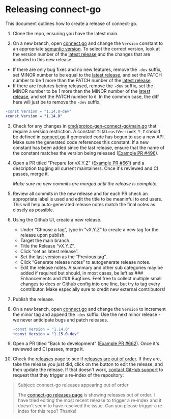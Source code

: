 # Releasing connect-go

This document outlines how to create a release of connect-go.

1. Clone the repo, ensuring you have the latest main.

2. On a new branch, open [connect.go](connect.go) and change the `Version` constant to an appropriate [semantic version](https://semver.org/). To select the correct version, look at the version number of the [latest release] and the changes that are included in this new release.
  * If there are only bug fixes and no new features, remove the `-dev` suffix, set MINOR number to be equal to the [latest release], and set the PATCH number to be 1 more than the PATCH number of the [latest release].
  * If there are features being released, remove the `-dev` suffix, set the MINOR number to be 1 more than the MINOR number of the [latest release], and set the PATCH number to `0`. In the common case, the diff here will just be to remove the `-dev` suffix.

   ```patch
   -const Version = "1.14.0-dev"
   +const Version = "1.14.0"
   ```

3. Check for any changes in [cmd/protoc-gen-connect-go/main.go](cmd/protoc-gen-connect-go/main.go) that require a version restriction. A constant `IsAtLeastVersionX_Y_Z` should be defined in [connect.go](connect.go) if generated code has begun to use a new API. Make sure the generated code references this constant. If a new constant has been added since the last release, ensure that the name of the constant matches the version being released ([Example PR #496](https://github.com/connectrpc/connect-go/pull/496)).

4. Open a PR titled "Prepare for vX.Y.Z" ([Example PR #661](https://github.com/connectrpc/connect-go/pull/661)) and a description tagging all current maintainers. Once it's reviewed and CI passes, merge it.

    *Make sure no new commits are merged until the release is complete.*

5. Review all commits in the new release and for each PR check an appropriate label is used and edit the title to be meaninful to end users. This will help auto-generated release notes match the final notes as closely as possible.

6. Using the Github UI, create a new release.
    - Under “Choose a tag”, type in “vX.Y.Z” to create a new tag for the release upon publish.
    - Target the main branch.
    - Title the Release “vX.Y.Z”.
    - Click “set as latest release”.
    - Set the last version as the “Previous tag”.
    - Click “Generate release notes” to autogenerate release notes.
    - Edit the release notes. A summary and other sub categories may be added if required but should, in most cases, be left as ### Enhancements and ### Bugfixes. Feel free to collect multiple small changes to docs or Github config into one line, but try to tag every contributor. Make especially sure to credit new external contributors!

7. Publish the release.

8. On a new branch, open [connect.go](connect.go) and change the `Version` to increment the minor tag and append the `-dev` suffix. Use the next minor release - we never anticipate bugs and patch releases.

   ```patch
   -const Version = "1.14.0"
   +const Version = "1.15.0-dev"
   ```

9. Open a PR titled "Back to development" ([Example PR #662](https://github.com/connectrpc/connect-go/pull/662)). Once it's reviewed and CI passes, merge it.

10. Check the [releases](https://github.com/connectrpc/connect-go/releases) page to see if [releases are out of order](https://github.com/orgs/community/discussions/8226). If they are, take the release you just did, click on the button to edit the release, and then update the release. If that doesn't work, [contact GitHub support](https://support.github.com/contact?tags=rr-general-technical) to request that they trigger a re-index of the repository:

   > Subject: connect-go releases appearing out of order
   >
   > The [connect-go releases page](https://github.com/connectrpc/connect-go/releases) is showing releases out of order. I have tried editing the most recent release to trigger a re-index and it doesn't seem to have resolved the issue. Can you please trigger a re-index for this repo? Thanks!

[latest release]: https://github.com/connectrpc/connect-go/releases/latest
